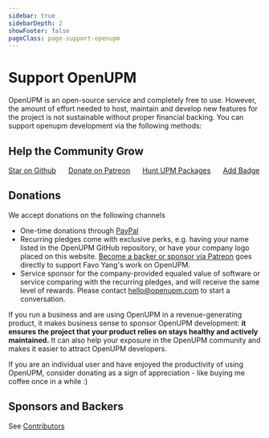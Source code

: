 ```yaml
---
sidebar: true
sidebarDepth: 2
showFooter: false
pageClass: page-support-openupm
---
```

# Support OpenUPM

OpenUPM is an open-source service and completely free to use. However, the amount of effort needed to host, maintain and develop new features for the project is not sustainable without proper financial backing. You can support openupm development via the following methods:

## Help the Community Grow

<div class="columns columns-grow">
  <div class="column col-6 text-center">
    <a href="https://github.com/openupm/openupm"><i class="fa fa-star text-warning"></i>Star on Github</a>
  </div>
  <div class="column col-6 text-center">
    <a href="https://www.patreon.com/openupm"><i class="fab fa-patreon"></i>Donate on Patreon</a>
  </div>
  <div class="column col-6 text-center">
    <a href="/packages/add/"><i class="fas fa-plus-circle text-primary"></i>Hunt UPM Packages</a>
  </div>
  <div class="column col-6 text-center">
    <a href="/docs/adding-badge.html"><i class="fas fa-certificate"></i>Add Badge</a>
  </div>
</div>

## Donations

We accept donations on the following channels
- One-time donations through [PayPal](https://www.paypal.me/favoyang)
- Recurring pledges come with exclusive perks, e.g. having your name listed in the OpenUPM GitHub repository, or have your company logo placed on this website. [Become a backer or sponsor via Patreon](https://www.patreon.com/openupm) goes directly to support Favo Yang's work on OpenUPM.
- Service sponsor for the company-provided equaled value of software or service comparing with the recurring pledges, and will receive the same level of rewards. Please contact [hello@openupm.com](mailto:hello@openupm.com) to start a conversation.

If you run a business and are using OpenUPM in a revenue-generating product, it makes business sense to sponsor OpenUPM development: **it ensures the project that your product relies on stays healthy and actively maintained.** It can also help your exposure in the OpenUPM community and makes it easier to attract OpenUPM developers.

If you are an individual user and have enjoyed the productivity of using OpenUPM, consider donating as a sign of appreciation - like buying me coffee once in a while :)

## Sponsors and Backers

See [Contributors](/contributors/)

<style lang="stylus">
.page-support-openupm
  .fa-certificate
    color purple

  .columns-grow
    margin-top 1rem

    a
      display block
      padding-top 1rem
      padding-bottom 1rem
      width 100%
      font-size 0.9rem
      color #3b4351

      &:hover
        text-decoration none !important
        background-color #eee

      i
        font-size 2rem
        display block
        padding-bottom 1rem

        &.fa-patreon
          color rgb(232, 91, 70)
</style>
